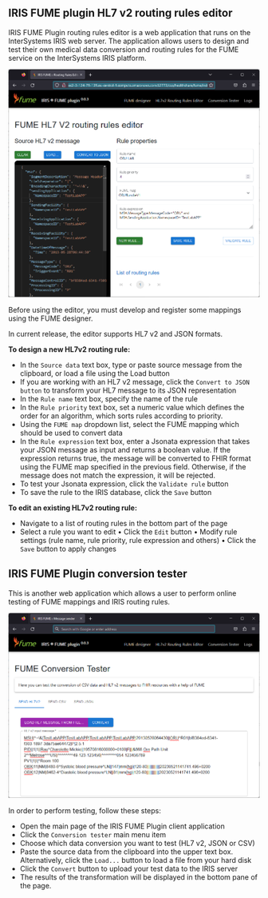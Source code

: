 ## IRIS FUME plugin HL7 v2 routing rules editor

IRIS FUME Plugin routing rules editor is a web application that runs on the InterSystems IRIS web server. The application allows users to design and test their own medical data conversion and routing rules for the FUME service on the InterSystems IRIS platform.

![IRIS FUME plugin routing rules editor](img/routing-rules-editor.png)
 
Before using the editor, you must develop and register some mappings using the FUME designer. 

In current release, the editor supports HL7 v2 and JSON formats.

**To design a new HL7v2 routing rule:**

* In the `Source data` text box, type or paste source message from the clipboard, or load a file using the Load button
* If you are working with an HL7 v2 message, click the `Convert to JSON button` to transform your HL7 message to its JSON representation
* In the `Rule name` text box, specify the name of the rule
* In the `Rule priority` text box, set a numeric value which defines the order for an algorithm, which sorts rules according to priority.
* Using the `FUME map` dropdown list, select the FUME mapping which should be used to convert data
* In the `Rule expression` text box, enter a Jsonata expression that takes your JSON message as input and returns a boolean value. If the expression returns true, the message will be converted to FHIR format using the FUME map specified in the previous field. Otherwise, if the message does not match the expression, it will be rejected. 
* To test your Jsonata expression, click the `Validate rule` button
* To save the rule to the IRIS database, click the `Save` button
 
**To edit an existing HL7v2 routing rule:**

* Navigate to a list of routing rules in the bottom part of the page
* Select a rule you want to edit
•	Click the `Edit` button
•	Modify rule settings (rule name, rule priority, rule expression and others)
•	Click the `Save` button to apply changes

## IRIS FUME Plugin conversion tester

This is another web application which allows a user to perform online testing of FUME mappings and IRIS routing rules.

![Alt text](img/conversion-tester.png)
 
In order to perform testing, follow these steps:
* Open the main page of the IRIS FUME Plugin client application
* Click the `Conversion tester` main menu item
* Choose which data conversion you want to test (HL7 v2, JSON or CSV)
* Paste the source data from the clipboard into the upper text box. Alternatively, click the `Load...` button to load a file from your hard disk
* Click the `Convert` button to upload your test data to the IRIS server
* The results of the transformation will be displayed in the bottom pane of the page.

